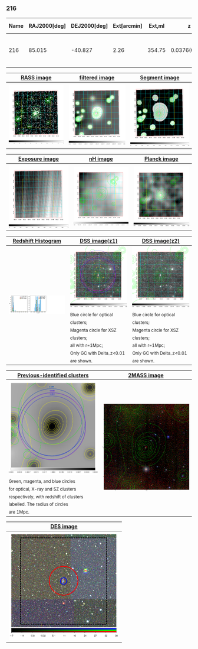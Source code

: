 <div STYLE="page-break-after: always;"></div>

### 216

|Name|RAJ2000[deg]|DEJ2000[deg] |Ext[arcmin]| Ext,ml | z | z_src| C|GC(XSZ,Delta_z<0.01)| GC(OPT,Delta_z<0.01)|GC| R_sig[arcmin] | R500[arcmin] | R500[Mpc]| CRsig[c/s] | CR500[c/s] |L500[1E44 erg/s]|F500[1E-12 erg/s/cm^2]| M500[1E14 Msun]|Tx[keV]|Cnt_sig|Beta|Rc[arcmin]|Comment|Alias|
|---|---|---|---|---|---|------|---|--------|---------|----------|---|---|---|---|---|---|---|---|---|---|---|---|---|---|
|216| 85.015| -40.827| 2.26| 354.75| 0.0376(0.005)| z1, z_xsz| B| MCXC, PSZ2, Tar| A, N| A, MCXC, N, PSZ2, Tar| 12.700| 17.944| 0.803| 0.744(0.040)| 0.799(0.043)| 0.488(0.016)| 14.862(0.473)| 1.53(0.02)| 2.81(0.03)| 474.9| 0.638(-0.041+0.052)| 2.982(-0.404+0.468)| -| k261|

|[RASS image](../image/216/216_img.pdf)|[filtered image](../image/216/216_fil.pdf)|[Segment image](../image/216/216_seg.pdf)|
|-------------------|--------------------|-------------------|
| <img src="../image/216/216_img.png" width="300">  | <img src="../image/216/216_fil.png" width="300">   | <img src="../image/216/216_seg.png" width="300">  |

|[Exposure image](../image/216/216_mex.pdf)| [nH image](../image/216/216_nh.pdf)| [Planck image](../image/216/216_p.pdf)|
|-------------------|--------------------|-------------------|
|<img src="../image/216/216_mex.png" width="300">   | <img src="../image/216/216_nh.png" width="300">    | <img src="../image/216/216_p.png" width="300"> |

|[Redshift Histogram](../image/216/216_zg.pdf) | [DSS image(z1)](../image/216/216_dss_z1.pdf)      |  [DSS image(z2)](../image/216/216_dss_z2.pdf)    |
|-------------------|--------------------|-------------------|
|<img src="../image/216/216_zg.png" width="300"> |<img src="../image/216/216_dss_z1.png" width="300"> <sub><br>Blue circle for optical clusters; <br>Magenta circle for XSZ clusters; <br>all with r=1Mpc; <br>Only GC with Delta_z<0.01 are shown. </sub>| <img src="../image/216/216_dss_z2.png" width="300"><sub><br>Blue circle for optical clusters; <br>Magenta circle for XSZ clusters; <br>all with r=1Mpc; <br>Only GC with Delta_z<0.01 are shown. </sub> |

|[Previous-identified clusters](../image/216/216_gc.pdf) | [2MASS image](../image/216/216_2mass.pdf)      |
|-------------------|-------------------|
|<img src=../image/216/216_gc.png width="300"> <br><sub>Green, magenta, and blue circles <br>for optical, X-ray and SZ clusters <br>respectively, with redshift of clusters <br>labelled. The radius of circles <br>are 1Mpc.</sub>|<img src="../image/216/216_2mass.png" width="300">  |

|[DES image](../image/216/216_des.pdf)   |
|-------------------|
| <img src="../image/216/216_des.png" width="300">  |
